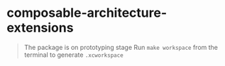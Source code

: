# composable-architecture-extensions

> The package is on prototyping stage
> Run `make workspace` from the terminal to generate `.xcworkspace`
